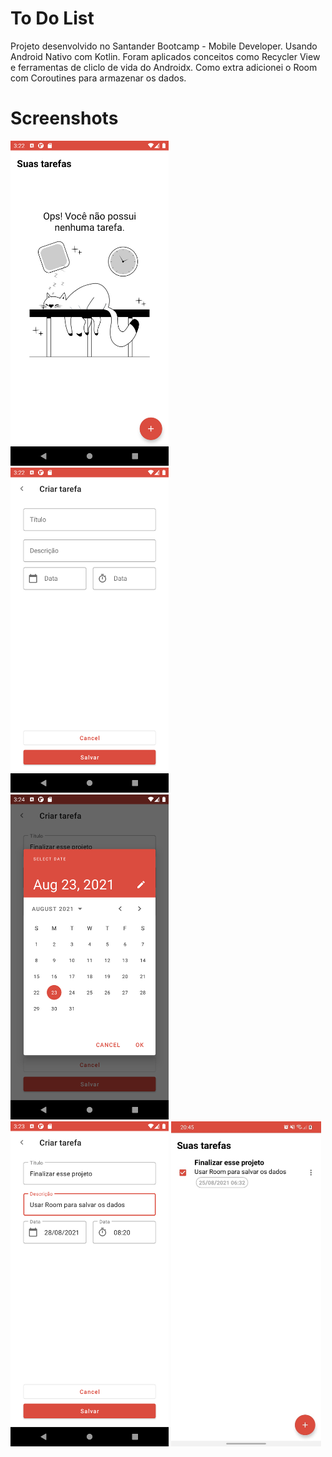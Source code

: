 # To Do List 

Projeto desenvolvido no Santander Bootcamp - Mobile Developer. Usando Android Nativo com Kotlin. Foram aplicados conceitos como Recycler View e ferramentas de cliclo de vida do Androidx. Como extra adicionei o Room com Coroutines para armazenar os dados.

# Screenshots

<img src="images/1-no_tasks.png" height="520px"> <img src="images/2-add_task.png" height="520px"> <img src="images/3-add_task.png" height="520px">
<img src="images/4-add_task.png" height="520px"> <img src="images/5-list.jpeg" height="520px">


